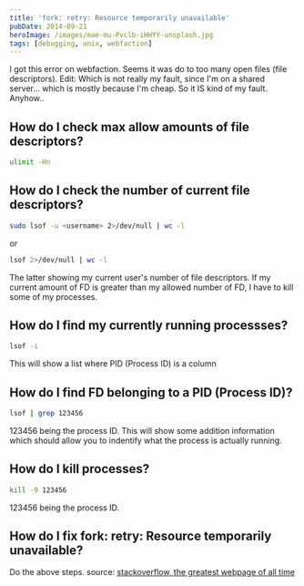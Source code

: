 ```yaml
---
title: 'fork: retry: Resource temporarily unavailable'
pubDate: 2014-09-21
heroImage: /images/mae-mu-Pvclb-iHHYY-unsplash.jpg
tags: [debugging, unix, webfaction]
---
```


I got this error on webfaction. Seems it was do to too many open files (file descriptors). Edit: Which is not really my fault, since I'm on a shared server... which is mostly because I'm cheap. So it IS kind of my fault. Anyhow..

## How do I check max allow amounts of file descriptors?

```bash
ulimit -Hn
```

## How do I check the number of current file descriptors?

```bash
sudo lsof -u <username> 2>/dev/null | wc -l
```

or

```bash
lsof 2>/dev/null | wc -l
```

The latter showing my current user's number of file descriptors. If my current amount of FD is greater than my allowed number of FD, I have to kill some of my processes.

## How do I find my currently running processses?

```bash
lsof -i
```

This will show a list where PID (Process ID) is a column

## How do I find FD belonging to a PID (Process ID)?

```bash
lsof | grep 123456
```

123456 being the process ID. This will show some addition information which should allow you to indentify what the process is actually running.

## How do I kill processes?

```bash
kill -9 123456
```

123456 being the process ID.

## How do I fix fork: retry: Resource temporarily unavailable?

Do the above steps. source: [stackoverflow, the greatest webpage of all time](http://stackoverflow.com/questions/12079087/fork-retry-resource-temporarily-unavailable)
